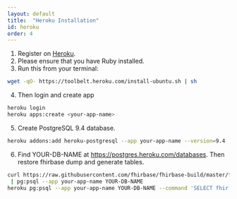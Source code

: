 ```yaml
---
layout: default
title:  "Heroku Installation"
id: heroku
order: 4
---
```


1. Register on [Heroku](https://heroku.com).
2. Please ensure that you have Ruby installed.
3. Run this from your terminal:

 ```bash
wget -qO- https://toolbelt.heroku.com/install-ubuntu.sh | sh
```
4. Then login and create app

 ```sh
heroku login
heroku apps:create <your-app-name>
```
5. Create PostgreSQL 9.4 database.

 ```sh
heroku addons:add heroku-postgresql --app your-app-name --version=9.4
```
6. Find YOUR-DB-NAME at https://postgres.heroku.com/databases. Then restore fhirbase dump and generate tables.

 ```sh
curl https://raw.githubusercontent.com/fhirbase/fhirbase-build/master/fhirbase.sql \
  | pg:psql --app your-app-name YOUR-DB-NAME
heroku pg:psql --app your-app-name YOUR-DB-NAME --command 'SELECT fhir.generate_tables()'
```
